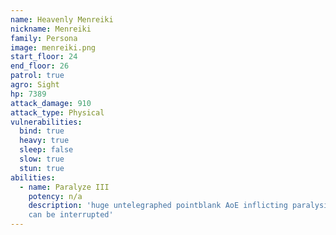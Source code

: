 ```yaml
---
name: Heavenly Menreiki
nickname: Menreiki
family: Persona
image: menreiki.png
start_floor: 24
end_floor: 26
patrol: true
agro: Sight
hp: 7389
attack_damage: 910
attack_type: Physical
vulnerabilities:
  bind: true
  heavy: true
  sleep: false
  slow: true
  stun: true
abilities:
  - name: Paralyze III
    potency: n/a
    description: 'huge untelegraphed pointblank AoE inflicting paralysis (15s);
    can be interrupted'
---
```

